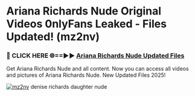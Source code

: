 # Ariana Richards Nude Original Videos 0nlyFans Leaked - Files Updated! (mz2nv)

<h3>🔴 CLICK HERE 🌐==►► <a href="https://tinyurl.com/yrmya6cz" rel="nofollow">Ariana Richards Nude Updated Files</a></h3>

Get Ariana Richards Nude and all content. Now you can access all videos and pictures of Ariana Richards Nude. New Updated Files 2025!

[![mz2nv](https://i.imgur.com/FMdXYCs.gif)](https://tinyurl.com/yrmya6cz)
denise richards daughter nude